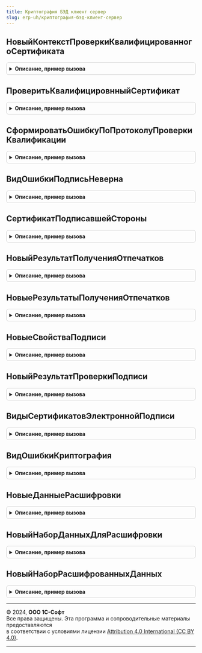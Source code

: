 ```yaml
---
title: Криптография БЭД клиент сервер
slug: erp-uh/криптография-бэд-клиент-сервер
---
```



## НовыйКонтекстПроверкиКвалифицированногоСертификата
<details style="margin: 1em 0; padding: 0.5em; border: 1px solid #ccc; border-radius: 6px;">

<summary style="font-weight: bold; cursor: pointer;">Описание, пример вызова</summary>

```bsl

// Параметры:
//  ДвоичныеДанныеСертификата - ДвоичныеДанные
//  РезультатПроверкиСредствамиКриптографии - Строка, Булево -
//  Подпись - ДвоичныеДанные - данные подписи, указывается если сертификат проверяется в контексте проверки подписи
//                             (в таком случае при наличии меток доверенного времени проверки будут выполняться
//                             на дату подписания).
//
// Возвращаемое значение:
//  Структура:
// * ДвоичныеДанныеСертификата - ДвоичныеДанные
// * РезультатПроверкиСредствамиКриптографии - Строка, Булево -
// * Подпись - Неопределено, ДвоичныеДанные -
Функция НовыйКонтекстПроверкиКвалифицированногоСертификата(ДвоичныеДанныеСертификата, РезультатПроверкиСредствамиКриптографии, Подпись = Неопределено) Экспорт
```

Пример вызова
```bsl
Результат = КриптографияБЭДКлиентСервер.НовыйКонтекстПроверкиКвалифицированногоСертификата(ДвоичныеДанныеСертификата, РезультатПроверкиСредствамиКриптографии, Подпись);
```
</details>

## ПроверитьКвалифицировнныйСертификат
<details style="margin: 1em 0; padding: 0.5em; border: 1px solid #ccc; border-radius: 6px;">

<summary style="font-weight: bold; cursor: pointer;">Описание, пример вызова</summary>

```bsl

// Параметры:
//  Сертификат - СертификатКриптографии
//  КонтекстПроверки - См. НовыйКонтекстПроверкиКвалифицированногоСертификата
//
// Возвращаемое значение:
//  Структура:
//  * Протокол - См. ПротоколПроверкиКвалификацииСертификата
//  * Успех - Булево
Функция ПроверитьКвалифицировнныйСертификат(Сертификат, КонтекстПроверки) Экспорт
```

Пример вызова
```bsl
Результат = КриптографияБЭДКлиентСервер.ПроверитьКвалифицировнныйСертификат(Сертификат, КонтекстПроверки) 
```
</details>

## СформироватьОшибкуПоПротоколуПроверкиКвалификации
<details style="margin: 1em 0; padding: 0.5em; border: 1px solid #ccc; border-radius: 6px;">

<summary style="font-weight: bold; cursor: pointer;">Описание, пример вызова</summary>

```bsl

// Параметры:
//  Сертификат - СертификатКриптографии
//  Протокол - См. ПротоколПроверкиКвалификацииСертификата
//
// Возвращаемое значение:
//  См. ОбработкаНеисправностейБЭДКлиентСервер.НоваяОшибка
Функция СформироватьОшибкуПоПротоколуПроверкиКвалификации(Сертификат, Протокол) Экспорт
```

Пример вызова
```bsl
Результат = КриптографияБЭДКлиентСервер.СформироватьОшибкуПоПротоколуПроверкиКвалификации(Сертификат, Протокол) 
```
</details>

## ВидОшибкиПодписьНеверна
<details style="margin: 1em 0; padding: 0.5em; border: 1px solid #ccc; border-radius: 6px;">

<summary style="font-weight: bold; cursor: pointer;">Описание, пример вызова</summary>

```bsl

// Возвращаемое значение:
//  См. ОбработкаНеисправностейБЭДКлиентСервер.НовоеОписаниеВидаОшибки
Функция ВидОшибкиПодписьНеверна() Экспорт
```

Пример вызова
```bsl
Результат = КриптографияБЭДКлиентСервер.ВидОшибкиПодписьНеверна() 
```
</details>

## СертификатПодписавшейСтороны
<details style="margin: 1em 0; padding: 0.5em; border: 1px solid #ccc; border-radius: 6px;">

<summary style="font-weight: bold; cursor: pointer;">Описание, пример вызова</summary>

```bsl

// Возвращает сертификат подписавшей стороны из коллекции сертификатов, извлеченной из данных подписи.
// Поиск происходит с учетом того, что CN Субъекта и Издателя могут быть равны.
//
// Параметры:
//  СертификатыПодписи - Массив из СертификатКриптографии - сертификаты, извлеченные из данных подписи,
//                                                          см. метод платформы ПолучитьСертификатыИзПодписи.
//
// Возвращаемое значение:
// СертификатКриптографии, Неопределено - сертификат, с помощью которого была произведена подпись.
//
Функция СертификатПодписавшейСтороны(Знач СертификатыПодписи) Экспорт
```

Пример вызова
```bsl
Результат = КриптографияБЭДКлиентСервер.СертификатПодписавшейСтороны(СертификатыПодписи) 
```
</details>

## НовыйРезультатПолученияОтпечатков
<details style="margin: 1em 0; padding: 0.5em; border: 1px solid #ccc; border-radius: 6px;">

<summary style="font-weight: bold; cursor: pointer;">Описание, пример вызова</summary>

```bsl

// Возвращает пустой результат получения отпечатков сертификатов.
//
// Возвращаемое значение:
// 	Структура:
// * Отпечатки - Массив из Строка
// * Ошибка - Булево - при получении отпечатков произошла ошибка.
// * Доступность - Булево - используется ли криптография в контекстах: клиент, сервер, облачный сервис криптографии.
// * ТекстОшибки - Строка
Функция НовыйРезультатПолученияОтпечатков() Экспорт
```

Пример вызова
```bsl
Результат = КриптографияБЭДКлиентСервер.НовыйРезультатПолученияОтпечатков() 
```
</details>

## НовыеРезультатыПолученияОтпечатков
<details style="margin: 1em 0; padding: 0.5em; border: 1px solid #ccc; border-radius: 6px;">

<summary style="font-weight: bold; cursor: pointer;">Описание, пример вызова</summary>

```bsl

// Возвращает результаты получения отпечатков сертификатов в контекстах: Клиент, Сервер, Облако.
//
// Возвращаемое значение:
// 	Структура:
// * Клиент - Неопределено - получение отпечатков не выполнялось.
//          - см. НовыйРезультатПолученияОтпечатков
// * Сервер - Неопределено - получение отпечатков не выполнялось.
//          - см. НовыйРезультатПолученияОтпечатков
// * Облако - Неопределено - получение отпечатков не выполнялось.
//          - см. НовыйРезультатПолученияОтпечатков
Функция НовыеРезультатыПолученияОтпечатков() Экспорт
```

Пример вызова
```bsl
Результат = КриптографияБЭДКлиентСервер.НовыеРезультатыПолученияОтпечатков() 
```
</details>

## НовыеСвойстваПодписи
<details style="margin: 1em 0; padding: 0.5em; border: 1px solid #ccc; border-radius: 6px;">

<summary style="font-weight: bold; cursor: pointer;">Описание, пример вызова</summary>

```bsl

// Возвращает описание подписи.
//
// Возвращаемое значение:
//  Структура:
//  * Подпись - ДвоичныеДанные
//  * Сертификат - ДвоичныеДанные
//  * Отпечаток - Строка
//  * КомуВыданСертификат - Строка
//  * УстановившийПодпись - СправочникСсылка.Пользователи
//  * ДатаПроверкиПодписи - Дата
//  * ПодписьВерна - Булево
//  * ИмяФайлаПодписи - Строка
//  * ДатаПодписи - Дата
//  * Комментарий - Строка
//  * ТипПодписи - ПеречислениеСсылка.ТипыЭлектроннойПодписи
//  * ПропуститьПриПродлении - Булево
//  * СрокДействияПоследнейМеткиВремени - Дата - срок действия сертификата, которым подписана
//                                    последняя метка времени (или пустая дата, если нет метки времени)
//  * ПорядковыйНомер - Число - идентификатор подписи, по которому можно упорядочивать их в списке.
//                      Не заполнен, если подпись не связана с объектом.
//  * ПодписанныйОбъект - ОпределяемыйТип.ПодписанныйОбъект - идентификатор подписи, по которому можно
//                        упорядочивать их в списке. Не заполнен, если подпись не связана с объектом.
//  * ОшибкаПриАвтоматическомПродлении - Булево - служебный, заполняется регламентным заданием.
//  * ОписаниеСертификата - Структура - свойство, требуемое для сертификатов, которые
//                          не могут быть переданы в метод платформы СертификатКриптографии, со свойствами:
//  ** СерийныйНомер - Строка - серийный номер сертификата, как у объекта платформы СертификатКриптографии.
//  ** КемВыдан      - Строка - как возвращает функция ПредставлениеИздателя.
//  ** КомуВыдан     - Строка - как возвращает функция ПредставлениеСубъекта.
//  ** ДатаНачала    - Строка - дата сертификата, как у объекта платформы СертификатКриптографии в формате "ДЛФ=D".
//  ** ДатаОкончания - Строка - дата сертификата, как у объекта платформы СертификатКриптографии в формате "ДЛФ=D".
//  * ДатаПодписиИзМетки - Дата, Неопределено - самый ранний штамп времени: CADES-T, если его нет, но есть другие штампы,
//               дата заполняется только с помощью менеджера криптографии.
//  * ТипПодписи  - ПеречислениеСсылка.ТипыПодписиКриптографии
Функция НовыеСвойстваПодписи() Экспорт
```

Пример вызова
```bsl
Результат = КриптографияБЭДКлиентСервер.НовыеСвойстваПодписи() 
```
</details>

## НовыйРезультатПроверкиПодписи
<details style="margin: 1em 0; padding: 0.5em; border: 1px solid #ccc; border-radius: 6px;">

<summary style="font-weight: bold; cursor: pointer;">Описание, пример вызова</summary>

```bsl

// Возвращает результат проверки подписи.
//
// Возвращаемое значение:
//  Структура:
// * ОписаниеОшибки - Строка
// * ОшибкаИнициализацииПроверки - Булево
// * СвойстваПодписи - см. НовыеСвойстваПодписи
Функция НовыйРезультатПроверкиПодписи() Экспорт
```

Пример вызова
```bsl
Результат = КриптографияБЭДКлиентСервер.НовыйРезультатПроверкиПодписи() 
```
</details>

## ВидыСертификатовЭлектроннойПодписи
<details style="margin: 1em 0; padding: 0.5em; border: 1px solid #ccc; border-radius: 6px;">

<summary style="font-weight: bold; cursor: pointer;">Описание, пример вызова</summary>

```bsl

// Возвращает структуру видов сертификатов электронной подписи.
//
// Возвращаемое значение:
//  Структура:
//  * СертификатДолжностногоЛицаГосОрганаУЦ - Строка
//  * СертификатЮЛ - Строка
//  * СертификатИП - Строка
//  * СертификатФЛ - Строка
//
Функция ВидыСертификатовЭлектроннойПодписи() Экспорт
```

Пример вызова
```bsl
Результат = КриптографияБЭДКлиентСервер.ВидыСертификатовЭлектроннойПодписи() 
```
</details>

## ВидОшибкиКриптография
<details style="margin: 1em 0; padding: 0.5em; border: 1px solid #ccc; border-radius: 6px;">

<summary style="font-weight: bold; cursor: pointer;">Описание, пример вызова</summary>

```bsl

// Возвращает вид ошибки, возникающей при проблемах с криптографией.
//
// Возвращаемое значение:
// 	См. ОбработкаНеисправностейБЭДКлиентСервер.НовоеОписаниеВидаОшибки
Функция ВидОшибкиКриптография() Экспорт
```

Пример вызова
```bsl
Результат = КриптографияБЭДКлиентСервер.ВидОшибкиКриптография() 
```
</details>

## НовыеДанныеРасшифровки
<details style="margin: 1em 0; padding: 0.5em; border: 1px solid #ccc; border-radius: 6px;">

<summary style="font-weight: bold; cursor: pointer;">Описание, пример вызова</summary>

```bsl

// Возвращаемое значение:
//  Структура:
//  * Сертификат - Неопределено,СправочникСсылка.СертификатыКлючейЭлектроннойПодписиИШифрования
//  * Данные - Неопределено,ДвоичныеДанные
Функция НовыеДанныеРасшифровки() Экспорт
```

Пример вызова
```bsl
Результат = КриптографияБЭДКлиентСервер.НовыеДанныеРасшифровки() 
```
</details>

## НовыйНаборДанныхДляРасшифровки
<details style="margin: 1em 0; padding: 0.5em; border: 1px solid #ccc; border-radius: 6px;">

<summary style="font-weight: bold; cursor: pointer;">Описание, пример вызова</summary>

```bsl

// Возвращаемое значение:
//  Соответствие из КлючИЗначение:
//  * Ключ - Строка
//  * Значение - Массив из см. НовыеДанныеРасшифровки
Функция НовыйНаборДанныхДляРасшифровки() Экспорт
```

Пример вызова
```bsl
Результат = КриптографияБЭДКлиентСервер.НовыйНаборДанныхДляРасшифровки() 
```
</details>

## НовыйНаборРасшифрованныхДанных
<details style="margin: 1em 0; padding: 0.5em; border: 1px solid #ccc; border-radius: 6px;">

<summary style="font-weight: bold; cursor: pointer;">Описание, пример вызова</summary>

```bsl

// Возвращаемое значение:
//  Соответствие из КлючИЗначение:
//  * Ключ - Строка
//  * Значение - см. НовыеДанныеРасшифровки
Функция НовыйНаборРасшифрованныхДанных() Экспорт
```

Пример вызова
```bsl
Результат = КриптографияБЭДКлиентСервер.НовыйНаборРасшифрованныхДанных() 
```
</details>

---

© 2024, **ООО 1С-Софт**  
Все права защищены. Эта программа и сопроводительные материалы предоставляются  
в соответствии с условиями лицензии [Attribution 4.0 International (CC BY 4.0)](https://creativecommons.org/licenses/by/4.0/legalcode).

---
